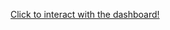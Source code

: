 <a 
  href="https://app.powerbi.com/reportEmbed?reportId=195db592-a595-4d37-8903-f5f007602bdd&autoAuth=true&ctid=c674c489-77bc-4e60-b365-b6cd72e47056" 
  target="_parent">Click to interact with the dashboard!
  </a>

